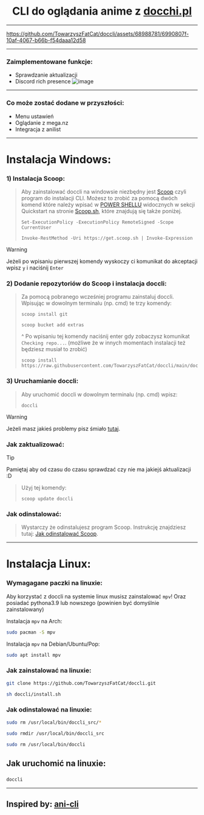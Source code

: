 <h1 align="center">
CLI do oglądania anime z <a href="https://docchi.pl/">docchi.pl</a>
</h1>

---

https://github.com/TowarzyszFatCat/doccli/assets/68988781/6990807f-10af-4067-b66b-f54daaa12d58

---
### Zaimplementowane funkcje:
- Sprawdzanie aktualizacji
- Discord rich presence
  ![image](https://github.com/TowarzyszFatCat/doccli/assets/68988781/d4644fc9-3f9f-4181-99d3-3c03d442f74d)

---

### Co może zostać dodane w przyszłości:
- Menu ustawień
- Oglądanie z mega.nz
- Integracja z anilist

---

# Instalacja Windows:

### 1) Instalacja Scoop:
> Aby zainstalować doccli na windowsie niezbędny jest <a href="https://scoop.sh/">Scoop</a> czyli program do instalacji CLI.
> Możesz to zrobić za pomocą dwóch komend które należy wpisać w <a href="https://www.google.com/search?q=powershell+jak+w%C5%82%C4%85czy%C4%87">POWER SHELLU</a> widocznych w sekcji Quickstart na stronie <a href="https://scoop.sh/">Scoop.sh</a>, które znajdują się także poniżej.
> ```
> Set-ExecutionPolicy -ExecutionPolicy RemoteSigned -Scope CurrentUser
> ```
> ```
> Invoke-RestMethod -Uri https://get.scoop.sh | Invoke-Expression
> ```

> [!WARNING]
> Jeżeli po wpisaniu pierwszej komendy wyskoczy ci komunikat do akceptacji wpisz `y` i naciśnij `Enter`

### 2) Dodanie repozytoriów do Scoop i instalacja doccli:
> Za pomocą pobranego wcześniej programu zainstaluj doccli. Wpisując w dowolnym terminalu (np. cmd) te trzy komendy:
> ```
> scoop install git
> ```
> ```
> scoop bucket add extras
> ```
> ^ Po wpisaniu tej komendy naciśnij enter gdy zobaczysz komunikat `Checking repo...`. (możliwe że w innych momentach instalacji też będziesz musiał to zrobić)
> ```
> scoop install https://raw.githubusercontent.com/TowarzyszFatCat/doccli/main/doccli.json
> ```

### 3) Uruchamianie doccli:
> Aby uruchomić doccli w dowolnym terminalu (np. cmd) wpisz:
> ```
> doccli
> ```

> [!WARNING]
> Jeżeli masz jakieś problemy pisz śmiało <a href="https://github.com/TowarzyszFatCat/doccli/issues/new">tutaj</a>.



### Jak zaktualizować:
> [!TIP]
> Pamiętaj aby od czasu do czasu sprawdzać czy nie ma jakiejś aktualizacji :D

> Użyj tej komendy:
> ```
> scoop update doccli
> ```

### Jak odinstalować:
> Wystarczy że odinstalujesz program Scoop. Instrukcję znajdziesz tutaj:
> <a href="https://github.com/ScoopInstaller/Scoop/wiki/Uninstalling-Scoop">Jak odinstalować Scoop</a>.

---
# Instalacja Linux:

### Wymagagane paczki na linuxie:
Aby korzystać z doccli na systemie linux musisz zainstalować `mpv`! Oraz posiadać pythona3.9 lub nowszego (powinien być domyślnie zainstalowany)

Instalacja `mpv` na Arch:
```bash
sudo pacman -S mpv
```

Instalacja `mpv` na Debian/Ubuntu/Pop:
```bash
sudo apt install mpv
```

### Jak zainstalować na linuxie:
```bash
git clone https://github.com/TowarzyszFatCat/doccli.git
```
```bash
sh doccli/install.sh
```

### Jak odinstalować na linuxie:
```bash
sudo rm /usr/local/bin/doccli_src/*
```
```bash
sudo rmdir /usr/local/bin/doccli_src
```
```bash
sudo rm /usr/local/bin/doccli
```

## Jak uruchomić na linuxie:
#####
```bash
doccli
```
---
## Inspired by: <a href="https://github.com/pystardust/ani-cli">ani-cli</a>
